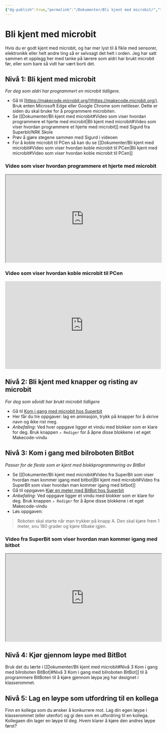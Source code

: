 ```yaml
---
{"dg-publish":true,"permalink":"/Dokumenter/Bli kjent med microbit/","title":"Bli kjent med microbit","tags":["microbit","it"]}
---
```



# Bli kjent med microbit

Hvis du er godt kjent med microbit, og har mer lyst til å fikle med sensorer, elektronikk eller helt andre ting så er selvsagt det helt i orden. Jeg har satt sammen et opplegg her med tanke på lærere som aldri har brukt microbit før, eller som bare så vidt har vært borti det.

## Nivå 1: Bli kjent med microbit
*For deg som aldri har programmert en microbit tidligere.*

- Gå til [https://makecode.microbit.org/](https://makecode.microbit.org/). Bruk enten Microsoft Edge eller Google Chrome som nettleser. Dette er siden du skal bruke for å programmere microbiten.
- Se [[Dokumenter/Bli kjent med microbit#Video som viser hvordan programmere et hjerte med microbit\|Bli kjent med microbit#Video som viser hvordan programmere et hjerte med microbit]] med Sigurd fra Superbit/NRK Skole
- Prøv å gjøre stegene sammen med Sigurd i videoen
- For å koble microbit til PCen så kan du se [[Dokumenter/Bli kjent med microbit#Video som viser hvordan koble microbit til PCen\|Bli kjent med microbit#Video som viser hvordan koble microbit til PCen]]

### Video som viser hvordan programmere et hjerte med microbit
<iframe width="100%" style="aspect-ratio: 16/9;" src="https://static.nrk.no/ludo/latest/video-embed.html#id=1d39e582-7522-4391-bb04-03584963051c&amp;referrer=https%3A%2F%2Fwww.superbit.no%2Fvideo%2F"></iframe>

### Video som viser hvordan koble microbit til PCen
<iframe width="100%" style="aspect-ratio:16/9;" src="https://www.youtube.com/embed/PxfPs1zwKl0" title="Direct flashing from MakeCode" frameborder="0" allow="accelerometer; autoplay; clipboard-write; encrypted-media; gyroscope; picture-in-picture; web-share" allowfullscreen></iframe>

## Nivå 2: Bli kjent med knapper og risting av microbit
*For deg som såvidt har brukt microbit tidligere*

- Gå til [Kom i gang med microbit hos Superbit](https://www.superbit.no/undervisningsopplegg/kom-i-gang-med-microbit/kom-i-gang-med-microbit-elev/)
- Her får du tre oppgaver: lag en animasjon, trykk på knapper for å skrive navn og ikke rist meg.
- *Anbefaling*: Ved hver oppgave ligger et vindu med blokker som er klare for deg. Bruk knappen `↗️ Rediger` for å åpne disse blokkene i et eget Makecode-vindu

## Nivå 3: Kom i gang med bilroboten BitBot
*Passer for de fleste som er kjent med blokkprogrammering av BitBot*

- Se [[Dokumenter/Bli kjent med microbit#Video fra SuperBit som viser hvordan man kommer igang med bitbot\|Bli kjent med microbit#Video fra SuperBit som viser hvordan man kommer igang med bitbot]]
- Gå til oppgaven [Kjør en meter med BitBot hos Superbit](https://www.superbit.no/undervisningsopplegg/kjoer-en-meter-med-bitbot/kjoer-en-meter-med-bitbot-elev/)
- *Anbefaling*: Ved oppgave ligger et vindu med blokker som er klare for deg. Bruk knappen `↗️ Rediger` for å åpne disse blokkene i et eget Makecode-vindu
- Løs oppgaven:

> Roboten skal starte når man trykker på knapp A. Den skal kjøre frem 1 meter, snu 180 grader og kjøre tilbake igjen.

### Video fra SuperBit som viser hvordan man kommer igang med bitbot
<iframe scrolling="no" style="width: 100%; aspect-ratio:16/9;" src="https://static.nrk.no/ludo/latest/video-embed.html#id=6efd64d9-4cc6-4aa2-b2cf-34ddfcaab6b7&amp;referrer=https%3A%2F%2Fwww.superbit.no%2Fvideo%2F" allowfullscreen="" allow="fullscreen"></iframe>

## Nivå 4: Kjør gjennom løype med BitBot
Bruk det du lærte i [[Dokumenter/Bli kjent med microbit#Nivå 3 Kom i gang med bilroboten BitBot\|#Nivå 3 Kom i gang med bilroboten BitBot]] til å programmere BitBoten til å kjøre gjennom løypa jeg har designet i klasserommet.

## Nivå 5: Lag en løype som utfordring til en kollega
Finn en kollega som du ønsker å konkurrere mot. Lag din egen løype i klasserommet (eller utenfor) og gi den som en utfordring til en kollega. Kollegaen din lager en løype til deg. Hvem klarer å kjøre den andres løype først?
